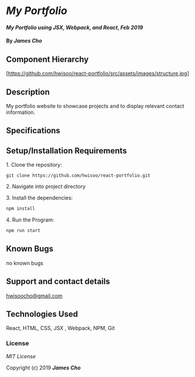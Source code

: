 # _My Portfolio_

#### _My Portfolio using JSX, Webpack, and React, Feb 2019_

#### By _**James Cho**_

## Component Hierarchy

[https://github.com/hwisoo/react-portfolio/src/assets/images/structure.jpg]

## Description

My portfolio website to showcase projects and to display relevant contact information.

## Specifications

## Setup/Installation Requirements

1\. Clone the repository:

```
git clone https://github.com/hwisoo/react-portfolio.git
```

2\. Navigate into project directory

3\. Install the dependencies:

```bash
npm install
```

4\. Run the Program:

```bash
npm run start
```

## Known Bugs

no known bugs

## Support and contact details

hwisoocho@gmail.com

## Technologies Used

React, HTML, CSS, JSX , Webpack, NPM, Git

### License

_MIT License_

Copyright (c) 2019 **_James Cho_**
